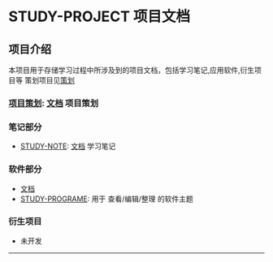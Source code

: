 # STUDY-PROJECT 项目文档

## 项目介绍

本项目用于存储学习过程中所涉及到的项目文档，包括学习笔记,应用软件,衍生项目等
策划项目见[策划](/docs/planning/)

### [项目策划](/): [文档](/docs/) 项目策划

### 笔记部分

- [STUDY-NOTE](/study-note/): [文档](/docs/note/) 学习笔记

### 软件部分

- [文档](/docs/software/)
- [STUDY-PROGRAME](/study-program/): 用于 查看/编辑/整理 的软件主题

### 衍生项目

- 未开发

---
